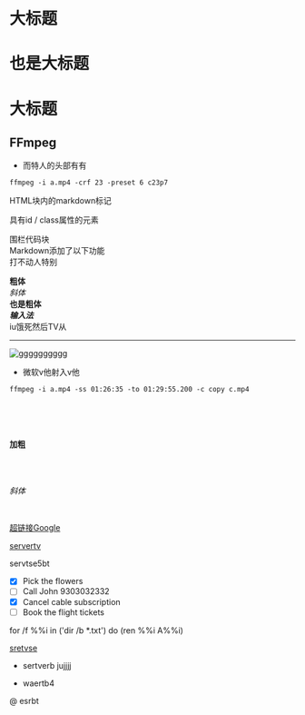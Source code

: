 # 大标题

也是大标题
===========

# 大标题
## FFmpeg  

* 而特人的头部有有
```
ffmpeg -i a.mp4 -crf 23 -preset 6 c23p7
```

HTML块内的markdown标记  

具有id / class属性的元素  

围栏代码块  
Markdown添加了以下功能  
打不动人特别

**粗体**  
_斜体_  
__也是粗体__  
_**输入法**_  
iu饿死然后TV从

---
![gggggggggg](https://raw.githusercontent.com/nagadomi/waifu2x/master/images/slide.png)

* 微软v他射入v他
```
ffmpeg -i a.mp4 -ss 01:26:35 -to 01:29:55.200 -c copy c.mp4
```
<br/>
<br/>
<br/>

__加粗__

<br/>
<br/>

_斜体_

<br/>


[超链接Google](https://www.google.com/)


[servertv](https://www.google.com/)



servtse5bt
- [x] Pick the flowers
- [ ] Call John 9303032332
- [x] Cancel cable subscription
- [ ] Book the flight tickets 

for /f %%i in ('dir /b *.txt') do (ren %%i A%%i)

[sretvse](https://www.zhihu.com/question/28534197)
- sertverb
jujjjj
* waertb4

@ esrbt



   













